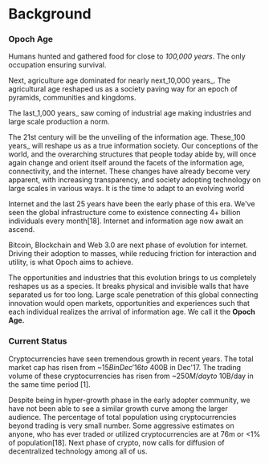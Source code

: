 # Background

### Opoch Age

Humans hunted and gathered food for close to _100,000 years_. The only occupation ensuring survival. 

Next, agriculture age dominated for nearly next_10,000 years_. The agricultural age reshaped us as a society paving way for an epoch of pyramids, communities and kingdoms. 

The last_1,000 years_ saw coming of industrial age making industries and large scale production a norm.

The 21st century will be the unveiling of the information age. These_100 years_ will reshape us as a true information society. Our conceptions of the world, and the overarching structures that people today abide by, will once again change and orient itself around the facets of the information age, connectivity, and the internet. These changes have already become very apparent, with increasing transparency, and society adopting technology on large scales in various ways. It is the time to adapt to an evolving world

Internet and the last 25 years have been the early phase of this era. We've seen the global infrastructure come to existence connecting 4+ billion individuals every month\[18\]. Internet and information age now await an ascend.

Bitcoin, Blockchain and Web 3.0 are next phase of evolution for internet. Driving their adoption to masses, while reducing friction for interaction and utility, is what Opoch aims to achieve.

The opportunities and industries that this evolution brings to us completely reshapes us as a species. It breaks physical and invisible walls that have separated us for too long. Large scale penetration of this global connecting innovation would open markets, opportunities and experiences such that each individual realizes the arrival of information age. We call it the **Opoch Age.**

### Current Status

Cryptocurrencies have seen tremendous growth in recent years. The total market cap has risen from ~$15B in Dec'16 to ~$400B in Dec'17. The trading volume of these cryptocurrencies has risen from ~$250M/day to ~$10B/day in the same time period \[1\]. 

Despite being in hyper-growth phase in the early adopter community, we have not been able to see a similar growth curve among the larger audience. The percentage of total population using cryptocurrencies beyond trading is very small number. Some aggressive estimates on anyone, who has ever traded or utilized cryptocurrencies are at 76m or &lt;1% of population\[18\]. Next phase of crypto, now calls for diffusion of decentralized technology among all of us.

